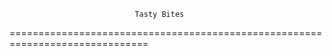                                 Tasty Bites
==============================================================================
